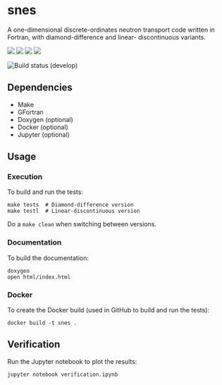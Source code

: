 snes
====

A one-dimensional discrete-ordinates neutron transport code written in Fortran, with diamond-difference and linear-
discontinuous variants.

<img src="https://img.shields.io/github/v/release/msleigh/snes?include_prereleases"> <img src="https://img.shields.io/github/license/msleigh/fcimc"> <img src="https://img.shields.io/tokei/lines/github/msleigh/snes"> <img src="https://img.shields.io/github/last-commit/msleigh/snes">

![Build status (`develop`)](https://github.com/msleigh/snes/actions/workflows/main.yml/badge.svg?branch=develop)

## Dependencies

- Make
- GFortran
- Doxygen (optional)
- Docker (optional)
- Jupyter (optional)

## Usage

### Execution

To build and run the tests:

    make tests  # Diamond-difference version
    make testl  # Linear-discontinuous version

Do a `make clean` when switching between versions.

### Documentation

To build the documentation:

    doxygen
    open html/index.html

### Docker

To create the Docker build (used in GitHub to build and run the tests):

    docker build -t snes .

##  Verification

Run the Jupyter notebook to plot the results:

    jupyter notebook verification.ipynb

